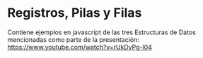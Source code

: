 # Registros, Pilas y Filas

Contiene ejemplos en javascript de las tres Estructuras de Datos mencionadas como parte de la presentación:
https://www.youtube.com/watch?v=rUkDyPg-l04

